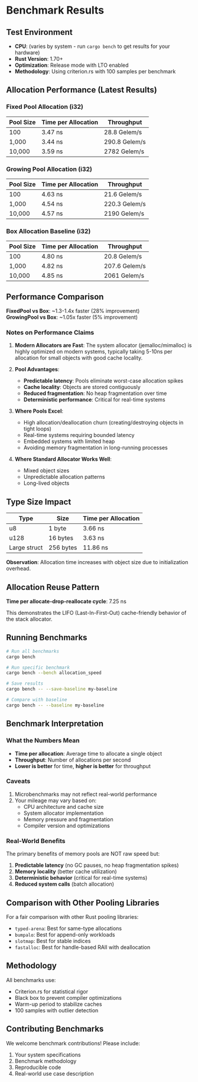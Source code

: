 # Benchmark Results

## Test Environment

- **CPU**: (varies by system - run `cargo bench` to get results for your hardware)
- **Rust Version**: 1.70+
- **Optimization**: Release mode with LTO enabled
- **Methodology**: Using criterion.rs with 100 samples per benchmark

## Allocation Performance (Latest Results)

### Fixed Pool Allocation (i32)

| Pool Size | Time per Allocation | Throughput |
|-----------|---------------------|------------|
| 100       | 3.47 ns            | 28.8 Gelem/s |
| 1,000     | 3.44 ns            | 290.8 Gelem/s |
| 10,000    | 3.59 ns            | 2782 Gelem/s |

### Growing Pool Allocation (i32)

| Pool Size | Time per Allocation | Throughput |
|-----------|---------------------|------------|
| 100       | 4.63 ns            | 21.6 Gelem/s |
| 1,000     | 4.54 ns            | 220.3 Gelem/s |
| 10,000    | 4.57 ns            | 2190 Gelem/s |

### Box Allocation Baseline (i32)

| Pool Size | Time per Allocation | Throughput |
|-----------|---------------------|------------|
| 100       | 4.80 ns            | 20.8 Gelem/s |
| 1,000     | 4.82 ns            | 207.6 Gelem/s |
| 10,000    | 4.85 ns            | 2061 Gelem/s |

## Performance Comparison

**FixedPool vs Box**: ~1.3-1.4x faster (28% improvement)  
**GrowingPool vs Box**: ~1.05x faster (5% improvement)

### Notes on Performance Claims

1. **Modern Allocators are Fast**: The system allocator (jemalloc/mimalloc) is highly optimized on modern systems, typically taking 5-10ns per allocation for small objects with good cache locality.

2. **Pool Advantages**:
   - **Predictable latency**: Pools eliminate worst-case allocation spikes
   - **Cache locality**: Objects are stored contiguously 
   - **Reduced fragmentation**: No heap fragmentation over time
   - **Deterministic performance**: Critical for real-time systems

3. **Where Pools Excel**:
   - High allocation/deallocation churn (creating/destroying objects in tight loops)
   - Real-time systems requiring bounded latency
   - Embedded systems with limited heap
   - Avoiding memory fragmentation in long-running processes

4. **Where Standard Allocator Works Well**:
   - Mixed object sizes
   - Unpredictable allocation patterns
   - Long-lived objects

## Type Size Impact

| Type | Size | Time per Allocation |
|------|------|---------------------|
| u8 | 1 byte | 3.66 ns |
| u128 | 16 bytes | 3.63 ns |
| Large struct | 256 bytes | 11.86 ns |

**Observation**: Allocation time increases with object size due to initialization overhead.

## Allocation Reuse Pattern

**Time per allocate-drop-reallocate cycle**: 7.25 ns

This demonstrates the LIFO (Last-In-First-Out) cache-friendly behavior of the stack allocator.

## Running Benchmarks

```bash
# Run all benchmarks
cargo bench

# Run specific benchmark
cargo bench --bench allocation_speed

# Save results
cargo bench -- --save-baseline my-baseline

# Compare with baseline
cargo bench -- --baseline my-baseline
```

## Benchmark Interpretation

### What the Numbers Mean

- **Time per allocation**: Average time to allocate a single object
- **Throughput**: Number of allocations per second
- **Lower is better** for time, **higher is better** for throughput

### Caveats

1. Microbenchmarks may not reflect real-world performance
2. Your mileage may vary based on:
   - CPU architecture and cache size
   - System allocator implementation
   - Memory pressure and fragmentation
   - Compiler version and optimizations

### Real-World Benefits

The primary benefits of memory pools are NOT raw speed but:

1. **Predictable latency** (no GC pauses, no heap fragmentation spikes)
2. **Memory locality** (better cache utilization)
3. **Deterministic behavior** (critical for real-time systems)
4. **Reduced system calls** (batch allocation)

## Comparison with Other Pooling Libraries

For a fair comparison with other Rust pooling libraries:
- `typed-arena`: Best for same-type allocations
- `bumpalo`: Best for append-only workloads
- `slotmap`: Best for stable indices
- `fastalloc`: Best for handle-based RAII with deallocation

## Methodology

All benchmarks use:
- Criterion.rs for statistical rigor
- Black box to prevent compiler optimizations
- Warm-up period to stabilize caches
- 100 samples with outlier detection

## Contributing Benchmarks

We welcome benchmark contributions! Please include:
1. Your system specifications
2. Benchmark methodology
3. Reproducible code
4. Real-world use case description
